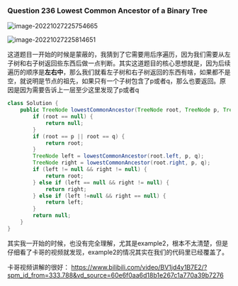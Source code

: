 ### Question 236 Lowest Common Ancestor of a Binary Tree

![image-20221027225754665](C:\Users\jason\AppData\Roaming\Typora\typora-user-images\image-20221027225754665.png)

![image-20221027225814651](C:\Users\jason\AppData\Roaming\Typora\typora-user-images\image-20221027225814651.png)

这道题目一开始的时候是蒙蔽的，我猜到了它需要用后序遍历，因为我们需要从左子树和右子树返回些东西后做一点判断。其实这道题目的核心思想就是，因为后续遍历的顺序是**左右中**，那么我们就看左子树和右子树返回的东西有啥，如果都不是空，就说明是节点的祖先，如果只有一个子树包含了p或者q，那么也要返回。原因是因为需要告诉上一层至少这里发现了p或者q

```java
class Solution {
    public TreeNode lowestCommonAncestor(TreeNode root, TreeNode p, TreeNode q) {
        if (root == null) {
            return null;
        }
        if (root == p || root == q) {
            return root;
        }
        TreeNode left = lowestCommonAncestor(root.left, p, q);
        TreeNode right = lowestCommonAncestor(root.right, p, q);
        if (left != null && right != null) {
            return root;
        } else if (left == null && right != null) {
            return right;
        } else if (left !=null && right == null) {
            return left;
        }
        return null;
    }
}
```

其实我一开始的时候，也没有完全理解，尤其是example2，根本不太清楚，但是仔细看了卡哥的视频就发现，example2的情况其实在我们的代码里已经覆盖了。

卡哥视频讲解的很好： https://www.bilibili.com/video/BV1jd4y1B7E2/?spm_id_from=333.788&vd_source=60e6f0aa6d18b1e267c1a770a39b7276